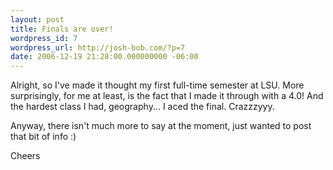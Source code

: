 ```yaml
---
layout: post
title: Finals are over!
wordpress_id: 7
wordpress_url: http://josh-bob.com/?p=7
date: 2006-12-19 21:28:00.000000000 -06:00
---
```

Alright, so I've made it thought my first full-time semester at LSU. More surprisingly, for me at least, is the fact that I made it through with a 4.0! And the hardest class I had, geography... I aced the final. Crazzzyyy.

Anyway, there isn't much more to say  at the moment, just wanted to post that bit of info :)

Cheers
